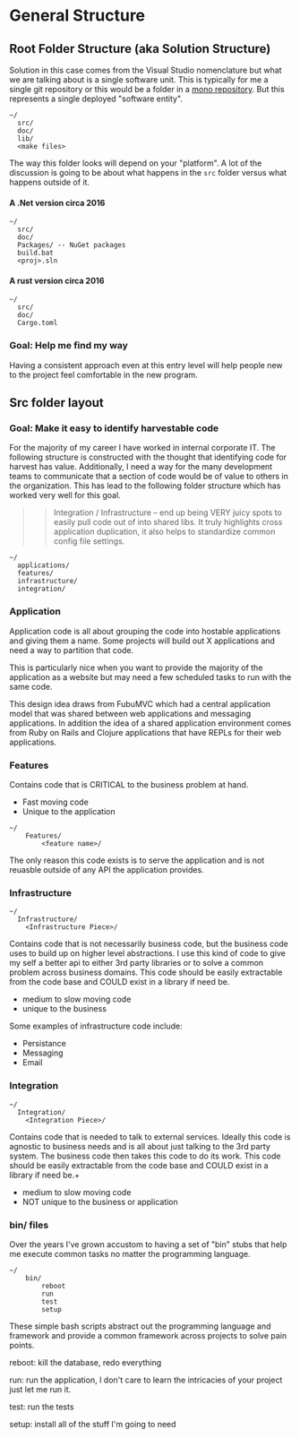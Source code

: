# General Structure

## Root Folder Structure \(aka Solution Structure\)

Solution in this case comes from the Visual Studio nomenclature but what we are talking about is a single software unit. This is typically for me a single git repository or this would be a folder in a [mono repository](https://developer.atlassian.com/blog/2015/10/monorepos-in-git/). But this represents a single deployed "software entity".

```text
~/
  src/
  doc/
  lib/
  <make files>
```

The way this folder looks will depend on your "platform". A lot of the discussion is going to be about what happens in the `src` folder versus what happens outside of it.

#### A .Net version circa 2016

```text
~/
  src/
  doc/
  Packages/ -- NuGet packages
  build.bat
  <proj>.sln
```

#### A rust version circa 2016

```text
~/
  src/
  doc/
  Cargo.toml
```

### Goal: Help me find my way

Having a consistent approach even at this entry level will help people new to the project feel comfortable in the new program.

## Src folder layout

### Goal: Make it easy to identify harvestable code

For the majority of my career I have worked in internal corporate IT. The following structure is constructed with the thought that identifying code for harvest has value. Additionally, I need a way for the many development teams to communicate that a section of code would be of value to others in the organization. This has lead to the following folder structure which has worked very well for this goal.

> > Integration / Infrastructure – end up being VERY juicy spots to easily pull code out of into shared libs. It truly highlights cross application duplication, it also helps to standardize common config file settings.

```text
~/
  applications/
  features/
  infrastructure/
  integration/
```

### Application

Application code is all about grouping the code into hostable applications and giving them a name. Some projects will build out X applications and need a way to partition that code.

This is particularly nice when you want to provide the majority of the application as a website but may need a few scheduled tasks to run with the same code.

This design idea draws from FubuMVC which had a central application model that was shared between web applications and messaging applications. In addition the idea of a shared application environment comes from Ruby on Rails and Clojure applications that have REPLs for their web applications.

### Features

Contains code that is CRITICAL to the business problem at hand.

* Fast moving code
* Unique to the application

```text
~/
    Features/
        <feature name>/
```

The only reason this code exists is to serve the application and is not reuasble outside of any API the application provides.

### Infrastructure

```text
~/
  Infrastructure/
    <Infrastructure Piece>/
```

Contains code that is not necessarily business code, but the business code uses to build up on higher level abstractions. I use this kind of code to give my self a better api to either 3rd party libraries or to solve a common problem across business domains. This code should be easily extractable from the code base and COULD exist in a library if need be.

* medium to slow moving code
* unique to the business

Some examples of infrastructure code include:

* Persistance
* Messaging
* Email

### Integration

```text
~/
  Integration/
    <Integration Piece>/
```

Contains code that is needed to talk to external services. Ideally this code is agnostic to business needs and is all about just talking to the 3rd party system. The business code then takes this code to do its work. This code should be easily extractable from the code base and COULD exist in a library if need be.+

* medium to slow moving code
* NOT unique to the business or application

### bin/ files

Over the years I've grown accustom to having a set of "bin" stubs that help me execute common tasks no matter the programming language.

```text
~/
    bin/
        reboot
        run
        test
        setup
```

These simple bash scripts abstract out the programming language and framework and provide a common framework across projects to solve pain points.

reboot: kill the database, redo everything

run: run the application, I don't care to learn the intricacies of your project just let me run it.

test: run the tests

setup: install all of the stuff I'm going to need



